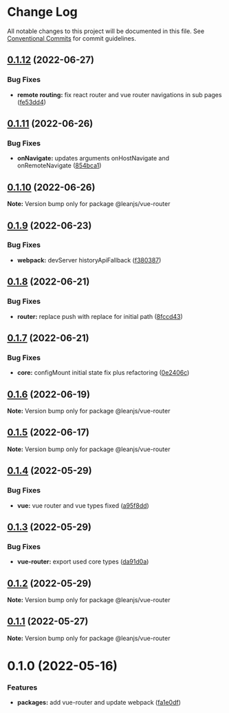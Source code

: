 # Change Log

All notable changes to this project will be documented in this file.
See [Conventional Commits](https://conventionalcommits.org) for commit guidelines.

## [0.1.12](https://github.com/leanjs/leanjs/compare/@leanjs/vue-router@0.1.11...@leanjs/vue-router@0.1.12) (2022-06-27)


### Bug Fixes

* **remote routing:** fix react router and vue router navigations in sub pages ([fe53dd4](https://github.com/leanjs/leanjs/commit/fe53dd4116ef355da638105ebe6a424073666fdb))





## [0.1.11](https://github.com/leanjs/leanjs/compare/@leanjs/vue-router@0.1.10...@leanjs/vue-router@0.1.11) (2022-06-26)


### Bug Fixes

* **onNavigate:** updates arguments onHostNavigate and onRemoteNavigate ([854bca1](https://github.com/leanjs/leanjs/commit/854bca1c3be0bc4452c0eeae2c92f9752e2b47ff))





## [0.1.10](https://github.com/leanjs/leanjs/compare/@leanjs/vue-router@0.1.9...@leanjs/vue-router@0.1.10) (2022-06-26)

**Note:** Version bump only for package @leanjs/vue-router





## [0.1.9](https://github.com/leanjs/leanjs/compare/@leanjs/vue-router@0.1.8...@leanjs/vue-router@0.1.9) (2022-06-23)


### Bug Fixes

* **webpack:** devServer historyApiFallback ([f380387](https://github.com/leanjs/leanjs/commit/f3803871d48bf45e30ef597871a495cdf660478c))





## [0.1.8](https://github.com/leanjs/leanjs/compare/@leanjs/vue-router@0.1.7...@leanjs/vue-router@0.1.8) (2022-06-21)


### Bug Fixes

* **router:** replace push with replace for initial path ([8fccd43](https://github.com/leanjs/leanjs/commit/8fccd43e2fe813f57bf908aecf9261838c4ae7eb))





## [0.1.7](https://github.com/leanjs/leanjs/compare/@leanjs/vue-router@0.1.6...@leanjs/vue-router@0.1.7) (2022-06-21)


### Bug Fixes

* **core:** configMount initial state fix plus refactoring ([0e2406c](https://github.com/leanjs/leanjs/commit/0e2406cb0666320e675e8f1a2dbefe4b3089cf91))





## [0.1.6](https://github.com/leanjs/leanjs/compare/@leanjs/vue-router@0.1.5...@leanjs/vue-router@0.1.6) (2022-06-19)

**Note:** Version bump only for package @leanjs/vue-router





## [0.1.5](https://github.com/leanjs/leanjs/compare/@leanjs/vue-router@0.1.4...@leanjs/vue-router@0.1.5) (2022-06-17)

**Note:** Version bump only for package @leanjs/vue-router





## [0.1.4](https://github.com/leanjs/leanjs/compare/@leanjs/vue-router@0.1.3...@leanjs/vue-router@0.1.4) (2022-05-29)


### Bug Fixes

* **vue:** vue router and vue types fixed ([a95f8dd](https://github.com/leanjs/leanjs/commit/a95f8dd1dbb74c6aa45f3f50d6611513e1e700f2))





## [0.1.3](https://github.com/leanjs/leanjs/compare/@leanjs/vue-router@0.1.2...@leanjs/vue-router@0.1.3) (2022-05-29)


### Bug Fixes

* **vue-router:** export used core types ([da91d0a](https://github.com/leanjs/leanjs/commit/da91d0a6c7016516bf2c50442b1ca14a6f206bc5))





## [0.1.2](https://github.com/leanjs/leanjs/compare/@leanjs/vue-router@0.1.1...@leanjs/vue-router@0.1.2) (2022-05-29)

**Note:** Version bump only for package @leanjs/vue-router





## [0.1.1](https://github.com/leanjs/leanjs/compare/@leanjs/vue-router@0.1.0...@leanjs/vue-router@0.1.1) (2022-05-27)

**Note:** Version bump only for package @leanjs/vue-router





# 0.1.0 (2022-05-16)


### Features

* **packages:** add vue-router and update webpack ([fa1e0df](https://github.com/leanjs/leanjs/commit/fa1e0df3a28a7b015340b6ebf4f379c8912647e1))
